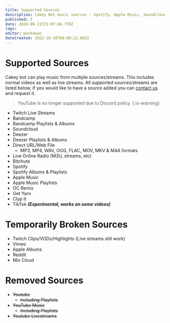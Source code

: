 ```yaml
---
title: Supported Sources
description: Cakey Bot music sources - Spotify, Apple Music, Soundcloud, Bandcamp support. Multi-platform music streaming guide.
published: 1
date: 2024-06-11T21:07:46.778Z
tags: 
editor: markdown
dateCreated: 2022-10-18T08:08:22.063Z
---
```


# Supported Sources

Cakey bot can play music from multiple sources/streams. This includes normal videos as well as live streams. All supported sources/streams are listed below, if you would like to have a source added you can [contact us](https://discordapp.com/invite/V73eTwK) and request it.

> YouTube is no longer supported due to Discord policy.
{.is-warning}

* Twitch Live Streams
* Bandcamp
* Bandcamp Playlists & Albums
* Soundcloud
* Deezer
* Deezer Playlists & Albums
* Direct URL/Web File
  * MP3, MP4, WAV, OGG, FLAC, MOV, MKV & M4A formats
* Live Online Radio (M3U, streams, etc)
* Bitchute
* Spotify
* Spotify Albums & Playlists
* Apple Music
* Apple Music Playlists
* OC Remix
* Get Yarn
* Clyp It
* TikTok _**(Experimental, works on some videos)**_

# Temporarily Broken Sources
* Twitch Clips/VODs/Highlights (Live streams still work)
* Vimeo
* Apple Albums
* Reddit
* Mix Cloud

# Removed Sources

* ~~Youtube~~&#x20;
  * ~~Including Playlists~~
* ~~YouTube Music~~
  * ~~Including Playlists~~
* ~~Youtube Livestreams~~
